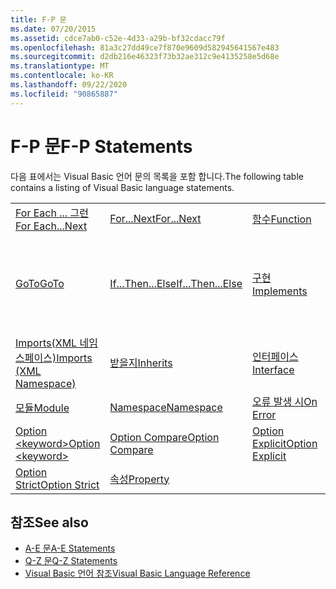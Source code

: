 ```yaml
---
title: F-P 문
ms.date: 07/20/2015
ms.assetid: cdce7ab0-c52e-4d33-a29b-bf32cdacc79f
ms.openlocfilehash: 81a3c27dd49ce7f870e9609d582945641567e483
ms.sourcegitcommit: d2db216e46323f73b32ae312c9e4135258e5d68e
ms.translationtype: MT
ms.contentlocale: ko-KR
ms.lasthandoff: 09/22/2020
ms.locfileid: "90865887"
---
```

# <a name="f-p-statements"></a><span data-ttu-id="47026-102">F-P 문</span><span class="sxs-lookup"><span data-stu-id="47026-102">F-P Statements</span></span>

<span data-ttu-id="47026-103">다음 표에서는 Visual Basic 언어 문의 목록을 포함 합니다.</span><span class="sxs-lookup"><span data-stu-id="47026-103">The following table contains a listing of Visual Basic language statements.</span></span>  
  
|||||  
|---|---|---|---|  
|[<span data-ttu-id="47026-104">For Each ... 그런</span><span class="sxs-lookup"><span data-stu-id="47026-104">For Each...Next</span></span>](for-each-next-statement.md)|[<span data-ttu-id="47026-105">For...Next</span><span class="sxs-lookup"><span data-stu-id="47026-105">For...Next</span></span>](for-next-statement.md)|[<span data-ttu-id="47026-106">함수</span><span class="sxs-lookup"><span data-stu-id="47026-106">Function</span></span>](function-statement.md)|[<span data-ttu-id="47026-107">가져오기</span><span class="sxs-lookup"><span data-stu-id="47026-107">Get</span></span>](get-statement.md)|  
|[<span data-ttu-id="47026-108">GoTo</span><span class="sxs-lookup"><span data-stu-id="47026-108">GoTo</span></span>](goto-statement.md)|[<span data-ttu-id="47026-109">If...Then...Else</span><span class="sxs-lookup"><span data-stu-id="47026-109">If...Then...Else</span></span>](if-then-else-statement.md)|[<span data-ttu-id="47026-110">구현</span><span class="sxs-lookup"><span data-stu-id="47026-110">Implements</span></span>](implements-statement.md)|[<span data-ttu-id="47026-111">Imports(.NET 네임스페이스 및 형식)</span><span class="sxs-lookup"><span data-stu-id="47026-111">Imports (.NET Namespace and Type)</span></span>](imports-statement-net-namespace-and-type.md)|  
|[<span data-ttu-id="47026-112">Imports(XML 네임스페이스)</span><span class="sxs-lookup"><span data-stu-id="47026-112">Imports (XML Namespace)</span></span>](imports-statement-xml-namespace.md)|[<span data-ttu-id="47026-113">받을지</span><span class="sxs-lookup"><span data-stu-id="47026-113">Inherits</span></span>](inherits-statement.md)|[<span data-ttu-id="47026-114">인터페이스</span><span class="sxs-lookup"><span data-stu-id="47026-114">Interface</span></span>](interface-statement.md)|[<span data-ttu-id="47026-115">중소기업</span><span class="sxs-lookup"><span data-stu-id="47026-115">Mid</span></span>](mid-statement.md)|  
|[<span data-ttu-id="47026-116">모듈</span><span class="sxs-lookup"><span data-stu-id="47026-116">Module</span></span>](module-statement.md)|[<span data-ttu-id="47026-117">Namespace</span><span class="sxs-lookup"><span data-stu-id="47026-117">Namespace</span></span>](namespace-statement.md)|[<span data-ttu-id="47026-118">오류 발생 시</span><span class="sxs-lookup"><span data-stu-id="47026-118">On Error</span></span>](on-error-statement.md)|[<span data-ttu-id="47026-119">연산자</span><span class="sxs-lookup"><span data-stu-id="47026-119">Operator</span></span>](operator-statement.md)|  
|[<span data-ttu-id="47026-120">Option \<keyword></span><span class="sxs-lookup"><span data-stu-id="47026-120">Option \<keyword></span></span>](option-keyword-statement.md)|[<span data-ttu-id="47026-121">Option Compare</span><span class="sxs-lookup"><span data-stu-id="47026-121">Option Compare</span></span>](option-compare-statement.md)|[<span data-ttu-id="47026-122">Option Explicit</span><span class="sxs-lookup"><span data-stu-id="47026-122">Option Explicit</span></span>](option-explicit-statement.md)|[<span data-ttu-id="47026-123">Option Infer</span><span class="sxs-lookup"><span data-stu-id="47026-123">Option Infer</span></span>](option-infer-statement.md)|  
|[<span data-ttu-id="47026-124">Option Strict</span><span class="sxs-lookup"><span data-stu-id="47026-124">Option Strict</span></span>](option-strict-statement.md)|[<span data-ttu-id="47026-125">속성</span><span class="sxs-lookup"><span data-stu-id="47026-125">Property</span></span>](property-statement.md)|||  
  
## <a name="see-also"></a><span data-ttu-id="47026-126">참조</span><span class="sxs-lookup"><span data-stu-id="47026-126">See also</span></span>

- [<span data-ttu-id="47026-127">A-E 문</span><span class="sxs-lookup"><span data-stu-id="47026-127">A-E Statements</span></span>](a-e-statements.md)
- [<span data-ttu-id="47026-128">Q-Z 문</span><span class="sxs-lookup"><span data-stu-id="47026-128">Q-Z Statements</span></span>](q-z-statements.md)
- [<span data-ttu-id="47026-129">Visual Basic 언어 참조</span><span class="sxs-lookup"><span data-stu-id="47026-129">Visual Basic Language Reference</span></span>](../index.md)

